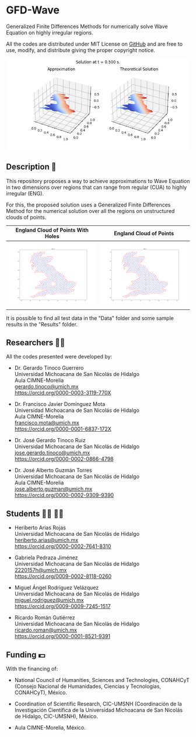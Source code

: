 # GFD-Wave
Generalized Finite Differences Methods for numerically solve Wave Equation on highly irregular regions.

All the codes are distributed under MIT License on [GitHub](https://github.com/gstinoco/GFD-Wave) and are free to use, modify, and distribute giving the proper copyright notice.

![Approximate and Theoretical solutions of the problem on ENG region](/Results/Example%201/Clouds/ENG/ENG_3_05.png)

## Description :memo:
This repository proposes a way to achieve approximations to Wave Equation in two dimensions over regions that can range from regular (CUA) to highly irregular (ENG).

For this, the proposed solution uses a Generalized Finite Differences Method for the numerical solution over all the regions on unstructured clouds of points.

England Cloud of Points With Holes                            | England Cloud of Points
:------------------------------------------------------------:|:------------------------------------------------------------:
![England Bay Cloud of Points](/Data/Holes/ENG_3.png)         | ![England Bay Cloud of Points](/Data/Clouds/ENG_3.png)


It is possible to find all test data in the "Data" folder and some sample results in the "Results" folder.

## Researchers :scientist:
All the codes presented were developed by:
    
  - Dr. Gerardo Tinoco Guerrero<br>
    Universidad Michoacana de San Nicolás de Hidalgo<br>
    Aula CIMNE-Morelia<br>
    gerardo.tinoco@umich.mx<br>
    https://orcid.org/0000-0003-3119-770X

  - Dr. Francisco Javier Domínguez Mota<br>
    Universidad Michoacana de San Nicolás de Hidalgo<br>
    Aula CIMNE-Morelia<br>
    francisco.mota@umich.mx<br>
    https://orcid.org/0000-0001-6837-172X
  
  - Dr. José Gerardo Tinoco Ruiz<br>
    Universidad Michoacana de San Nicolás de Hidalgo<br>
    jose.gerardo.tinoco@umich.mx<br>
    https://orcid.org/0000-0002-0866-4798

  - Dr. José Alberto Guzmán Torres<br>
    Universidad Michoacana de San Nicolás de Hidalgo<br>
    Aula CIMNE-Morelia<br>
    jose.alberto.guzman@umich.mx<br>
    https://orcid.org/0000-0002-9309-9390

## Students :man_student: :woman_student:
  - Heriberto Arias Rojas<br>
    Universidad Michoacana de San Nicolás de Hidalgo<br>
    heriberto.arias@umich.mx<br>
    https://orcid.org/0000-0002-7641-8310

  - Gabriela Pedraza Jiménez<br>
    Universidad Michoacana de San Nicolás de Hidalgo<br>
    2220157h@umich.mx<br>
    https://orcid.org/0009-0002-8118-0260
  
  - Miguel Ángel Rodríguez Velázquez<br>
    Universidad Michoacana de San Nicolás de Hidalgo<br>
    miguel.rodriguez@umich.mx<br>
    https://orcid.org/0009-0009-7245-1517
  
  - Ricardo Román Gutiérrez<br>
    Universidad Michoacana de San Nicolás de Hidalgo<br>
    ricardo.roman@umich.mx<br>
    https://orcid.org/0000-0001-8521-9391

## Funding :dollar:
With the financing of:

  - National Council of Humanities, Sciences and Technologies, CONAHCyT (Consejo Nacional de Humanidades, Ciencias y Tecnologías, CONAHCyT), México.
  
  - Coordination of Scientific Research, CIC-UMSNH (Coordinación de la Investigación Científica de la Universidad Michoacana de San Nicolás de Hidalgo, CIC-UMSNH), México.
  
  - Aula CIMNE-Morelia, México.